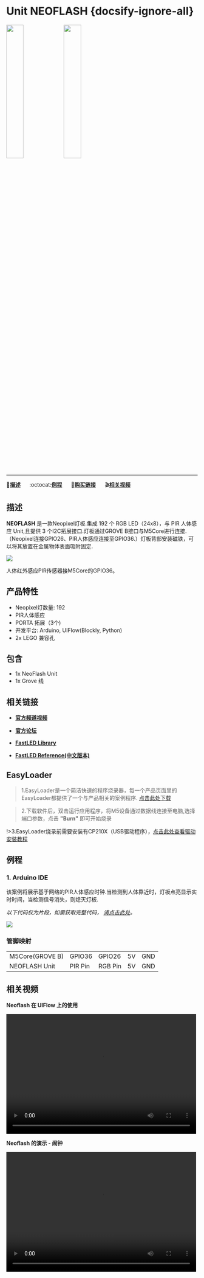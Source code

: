 # Unit NEOFLASH {docsify-ignore-all}

<img src="assets/img/product_pics/unit/unit_neoflash_01.png" width="30%" height="30%"><img src="assets/img/product_pics/unit/unit_neoflash_02.png" width="30%" height="30%">

***

:memo:**[描述](#描述)**&nbsp;&nbsp;&nbsp;&nbsp;&nbsp;&nbsp;:octocat:**[例程](#例程)**&nbsp;&nbsp;&nbsp;&nbsp;&nbsp;&nbsp;🛒**[购买链接](https://item.taobao.com/item.htm?spm=a1z10.3-c.w4002-1172588106.11.36da425eorzBcg&id=582828472414)**&nbsp;&nbsp;&nbsp;&nbsp;&nbsp;&nbsp;:clapper:**[相关视频](#相关视频)**

## 描述

**NEOFLASH** 是一款Neopixel灯板.集成 192 个 RGB LED（24x8），与 PIR 人体感应 Unit,且提供 3 个I2C拓展接口.灯板通过GROVE B接口与M5Core进行连接.（Neopixel连接GPIO26、PIR人体感应连接至GPIO36.）灯板背部安装磁铁，可以将其放置在金属物体表面吸附固定.

<img src="assets/img/product_pics/unit/unit_neoflash_03.png">

人体红外感应PIR传感器接M5Core的GPIO36。

## 产品特性

- Neopixel灯数量: 192
- PIR人体感应
- PORTA 拓展（3个)
- 开发平台: Arduino, UIFlow(Blockly, Python)
- 2x LEGO 兼容孔

## 包含

- 1x NeoFlash Unit
- 1x Grove 线

## 相关链接

- **[官方频道视频](https://i.youku.com/i/UNjE1ODA2MzE0OA==?spm=a2hzp.8253869.0.0)**

- **[官方论坛](http://forum.m5stack.com/)**

- **[FastLED Library](https://github.com/FastLED/FastLED/wiki/Overview)**

- **[FastLED Reference(中文版本)](http://www.taichi-maker.com/homepage/reference-index/arduino-library-index/fastled-library/)**


## EasyLoader

>1.EasyLoader是一个简洁快速的程序烧录器，每一个产品页面里的EasyLoader都提供了一个与产品相关的案例程序.
[点击此处下载](https://m5stack.oss-cn-shenzhen.aliyuncs.com/EasyLoader/Unit/EasyLoader_NEOFLASH.exe)

>2.下载软件后，双击运行应用程序，将M5设备通过数据线连接至电脑,选择端口参数，点击 **"Burn"** 即可开始烧录

!>3.EasyLoader烧录前需要安装有CP210X（USB驱动程序），[点击此处查看驱动安装教程](zh_CN/related_documents/M5Burner#安装串口驱动)


## 例程

### 1. Arduino IDE

该案例将展示基于网络的PIR人体感应时钟.当检测到人体靠近时，灯板点亮显示实时时间，当检测信号消失，则熄灭灯板.

*以下代码仅为片段，如需获取完整代码， [请点击此处](https://github.com/m5stack/M5-ProductExampleCodes/tree/master/Unit/NEOPIXEL/Arduino)。*

<img src="assets/img/product_pics/unit/unit_example/NEOFLASH/example_unit_neoflash_01.png">

### 管脚映射

<table>
<tr><td>M5Core(GROVE B)</td><td>GPIO36</td><td>GPIO26</td><td>5V</td><td>GND</td></tr>
 <tr><td>NEOFLASH Unit</td><td>PIR Pin</td><td>RGB Pin</td><td>5V</td><td>GND</td></tr>
</table>

## 相关视频

**Neoflash 在 UIFlow 上的使用**

<video width="500" height="315" controls>
    <source src="https://m5stack.oss-cn-shenzhen.aliyuncs.com/video/%E6%95%99%E7%A8%8B/NeoFlash/E1%20-%20Neoflash%20%E4%BE%8B%E7%A8%8B%EF%BC%88UIFlow%20Tutorials%202%EF%BC%89.mp4" type="video/mp4">
</video>

**Neoflash 的演示 - 闹钟**

<video width="500" height="315" controls>
    <source src="https://m5stack.oss-cn-shenzhen.aliyuncs.com/video/Blog/Twitch201901/M5stack%20NeoFlash.mp4" type="video/mp4">
</video>
